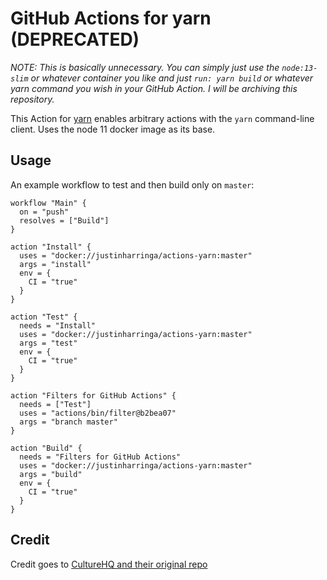 # GitHub Actions for yarn (DEPRECATED)

*NOTE: This is basically unnecessary. You can simply just use the `node:13-slim` or whatever container you like and just `run: yarn build` or whatever yarn command you wish in your GitHub Action. I will be archiving this repository.*



This Action for [yarn](https://yarnpkg.com/en/) enables arbitrary actions with the `yarn` command-line client. Uses the node 11 docker image as its base.

## Usage

An example workflow to test and then build only on `master`:

```
workflow "Main" {
  on = "push"
  resolves = ["Build"]
}

action "Install" {
  uses = "docker://justinharringa/actions-yarn:master"
  args = "install"
  env = {
    CI = "true"
  }
}

action "Test" {
  needs = "Install"
  uses = "docker://justinharringa/actions-yarn:master"
  args = "test"
  env = {
    CI = "true"
  }
}

action "Filters for GitHub Actions" {
  needs = ["Test"]
  uses = "actions/bin/filter@b2bea07"
  args = "branch master"
}

action "Build" {
  needs = "Filters for GitHub Actions"
  uses = "docker://justinharringa/actions-yarn:master"
  args = "build"
  env = {
    CI = "true"
  }
}
```

## Credit
Credit goes to [CultureHQ and their original repo](https://github.com/CultureHQ/actions-yarn)
